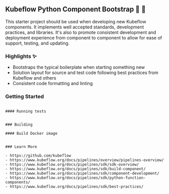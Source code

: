 ## Kubeflow Python Component Bootstrap :boot: :rocket:

This starter project should be used when developing new Kubeflow components. It implements
well accepted standards, development practices, and libraries. It's also to promote
consistent development and deployment experience from component to component to allow for ease of support, testing, and updating.

### Highlights :sparkles:

- Bootstraps the typical boilerplate when starting something new
- Solution layout for source and test code following best practices from Kubeflow and others
- Consistent code formatting and linting

### Getting Started

```

#### Running tests


### Building

#### Build Docker image


### Learn More

- https://github.com/kubeflow
- https://www.kubeflow.org/docs/pipelines/overview/pipelines-overview/
- https://www.kubeflow.org/docs/pipelines/sdk/sdk-overview/
- https://www.kubeflow.org/docs/pipelines/sdk/build-component/
- https://www.kubeflow.org/docs/pipelines/sdk/component-development/
- https://www.kubeflow.org/docs/pipelines/sdk/python-function-components/
- https://www.kubeflow.org/docs/pipelines/sdk/best-practices/
